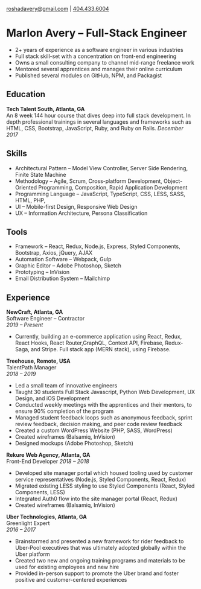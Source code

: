 >  
[roshadavery@gmail.com](mailto:roshadavery@gmail.com) | 
[404.433.6004](tel:4044336004)

# Marlon Avery &ndash; Full-Stack Engineer
- 2+ years of experience as a software engineer in various industries
- Full stack skill-set with a concentration on front-end engineering
- Owns a small consulting company to channel mid-range freelance work
- Mentored several apprentices and manages their online curriculum
- Published several modules on GitHub, NPM, and Packagist

## Education
**Tech Talent South, Atlanta, GA**  
An 8 week 144 hour course that dives deep into full stack development. In depth professional trainings in several languages and frameworks such as HTML, CSS, Bootstrap, JavaScript, Ruby, and Ruby on Rails. 
*December 2017*  

## Skills
- Architectural Pattern &ndash; Model View Controller, Server Side Rendering, Finite State Machine
- Methodology &ndash; Agile, Scrum, Cross-platform Development, Object-Oriented Programming, Composition, Rapid Application Development
- Programming Language &ndash; JavaScript, TypeScript, CSS, LESS, SASS, HTML, PHP,
- UI &ndash; Mobile-first Design, Responsive Web Design 
- UX &ndash; Information Architecture, Persona Classification

## Tools
- Framework &ndash; React, Redux, Node.js, Express, Styled Components, Bootstrap, Axios, jQuery, AJAX
- Automation Software &ndash; Webpack, Gulp
- Graphic Editor &ndash; Adobe Photoshop, Sketch
- Prototyping &ndash; InVision
- Email Distribution System &ndash; Mailchimp

## Experience
**NewCraft, Atlanta, GA**  
Software Engineer &ndash; Contractor  
*2019 &ndash; Present*  
- Currently, building an e-commerce application using React, Redux, React Hooks, React Router,GraphQL, Context API, Firebase, Redux-Saga, and Stripe. Full stack app (MERN stack), using Firebase.


**Treehouse, Remote, USA**  
TalentPath Manager  
*2018 &ndash; 2019*  
- Led a small team of innovative engineers
- Taught 30 students Full Stack Javascript, Python Web Development, UX Design, and iOS Development
- Conducted weekly meetings with the apprentices and their mentors, to ensure 90% completion of the program
- Managed student feedback loops such as anonymous feedback, sprint review feedback, decision making, and peer code review feedback
- Created a custom WordPress Website (PHP, SASS, WordPress)
- Created wireframes (Balsamiq, InVision)
- Designed mockups (Adobe Photoshop, Sketch)

**Rekure Web Agency, Atlanta, GA**  
Front-End Developer 
*2018 &ndash; 2018*  
- Developed site manager portal which housed tooling used by customer service representatives (Node.js, Styled Components, React, Redux)
- Migrated existing LESS styling to use Styled Components (React, Styled Components, LESS)
- Integrated Auth0 flow into the site manager portal (React, Redux)
- Created wireframes (Balsamiq, InVision)

**Uber Technologies, Atlanta, GA**  
Greenlight Expert  
*2016 &ndash; 2017*  
- Brainstormed and presented a new framework for rider feedback to Uber-Pool executives that was ultimately adopted globally within the Uber platform
- Created two new and ongoing training programs and materials to be used for existing employees and new hire
- Provided in-person support to promote the Uber brand and foster positive and customer-centered experiences

